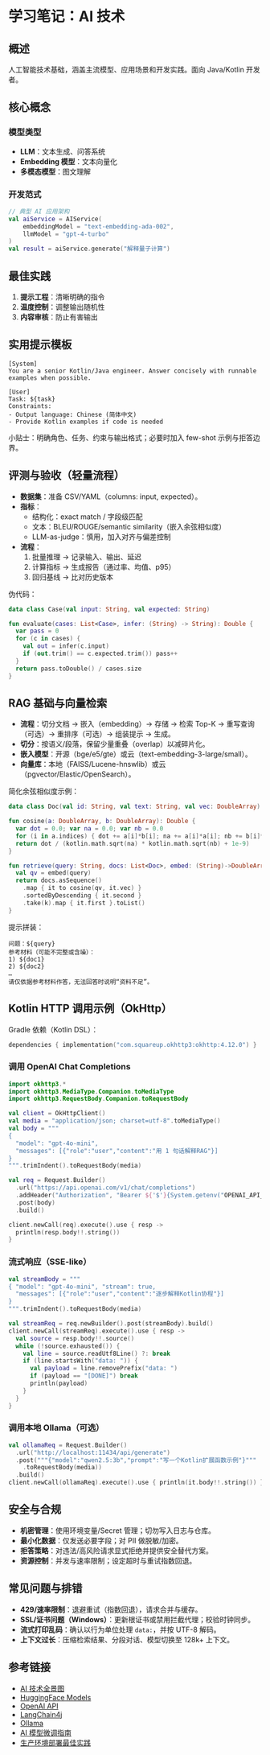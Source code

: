 # 学习笔记：AI 技术

## 概述

人工智能技术基础，涵盖主流模型、应用场景和开发实践。面向 Java/Kotlin 开发者。

## 核心概念

### 模型类型
- **LLM**：文本生成、问答系统
- **Embedding 模型**：文本向量化
- **多模态模型**：图文理解

### 开发范式
```kotlin
// 典型 AI 应用架构
val aiService = AIService(
    embeddingModel = "text-embedding-ada-002",
    llmModel = "gpt-4-turbo"
)
val result = aiService.generate("解释量子计算")
```

## 最佳实践
1. **提示工程**：清晰明确的指令
2. **温度控制**：调整输出随机性
3. **内容审核**：防止有害输出

## 实用提示模板

```text
[System]
You are a senior Kotlin/Java engineer. Answer concisely with runnable examples when possible.

[User]
Task: ${task}
Constraints:
- Output language: Chinese (简体中文)
- Provide Kotlin examples if code is needed
```

小贴士：明确角色、任务、约束与输出格式；必要时加入 few-shot 示例与拒答边界。

## 评测与验收（轻量流程）

- **数据集**：准备 CSV/YAML（columns: input, expected）。
- **指标**：
  - 结构化：exact match / 字段级匹配
  - 文本：BLEU/ROUGE/semantic similarity（嵌入余弦相似度）
  - LLM-as-judge：慎用，加入对齐与偏差控制
- **流程**：
  1. 批量推理 → 记录输入、输出、延迟
  2. 计算指标 → 生成报告（通过率、均值、p95）
  3. 回归基线 → 比对历史版本

伪代码：
```kotlin
data class Case(val input: String, val expected: String)

fun evaluate(cases: List<Case>, infer: (String) -> String): Double {
  var pass = 0
  for (c in cases) {
    val out = infer(c.input)
    if (out.trim() == c.expected.trim()) pass++
  }
  return pass.toDouble() / cases.size
}
```

## RAG 基础与向量检索

- **流程**：切分文档 → 嵌入（embedding）→ 存储 → 检索 Top-K → 重写查询（可选）→ 重排序（可选）→ 组装提示 → 生成。
- **切分**：按语义/段落，保留少量重叠（overlap）以减碎片化。
- **嵌入模型**：开源（bge/e5/gte）或云（text-embedding-3-large/small）。
- **向量库**：本地（FAISS/Lucene-hnswlib）或云（pgvector/Elastic/OpenSearch）。

简化余弦相似度示例：
```kotlin
data class Doc(val id: String, val text: String, val vec: DoubleArray)

fun cosine(a: DoubleArray, b: DoubleArray): Double {
  var dot = 0.0; var na = 0.0; var nb = 0.0
  for (i in a.indices) { dot += a[i]*b[i]; na += a[i]*a[i]; nb += b[i]*b[i] }
  return dot / (kotlin.math.sqrt(na) * kotlin.math.sqrt(nb) + 1e-9)
}

fun retrieve(query: String, docs: List<Doc>, embed: (String)->DoubleArray, k: Int = 5): List<Doc> {
  val qv = embed(query)
  return docs.asSequence()
    .map { it to cosine(qv, it.vec) }
    .sortedByDescending { it.second }
    .take(k).map { it.first }.toList()
}
```

提示拼装：
```text
问题：${query}
参考材料（可能不完整或含噪）：
1) ${doc1}
2) ${doc2}
…
请仅依据参考材料作答，无法回答时说明“资料不足”。
```

## Kotlin HTTP 调用示例（OkHttp）

Gradle 依赖（Kotlin DSL）：
```kotlin
dependencies { implementation("com.squareup.okhttp3:okhttp:4.12.0") }
```

### 调用 OpenAI Chat Completions
```kotlin
import okhttp3.*
import okhttp3.MediaType.Companion.toMediaType
import okhttp3.RequestBody.Companion.toRequestBody

val client = OkHttpClient()
val media = "application/json; charset=utf-8".toMediaType()
val body = """
{
  "model": "gpt-4o-mini",
  "messages": [{"role":"user","content":"用 1 句话解释RAG"}]
}
""".trimIndent().toRequestBody(media)

val req = Request.Builder()
  .url("https://api.openai.com/v1/chat/completions")
  .addHeader("Authorization", "Bearer ${'$'}{System.getenv("OPENAI_API_KEY")}")
  .post(body)
  .build()

client.newCall(req).execute().use { resp ->
  println(resp.body!!.string())
}
```

### 流式响应（SSE-like）
```kotlin
val streamBody = """
{ "model": "gpt-4o-mini", "stream": true,
  "messages": [{"role":"user","content":"逐步解释Kotlin协程"}]
}
""".trimIndent().toRequestBody(media)

val streamReq = req.newBuilder().post(streamBody).build()
client.newCall(streamReq).execute().use { resp ->
  val source = resp.body!!.source()
  while (!source.exhausted()) {
    val line = source.readUtf8Line() ?: break
    if (line.startsWith("data: ")) {
      val payload = line.removePrefix("data: ")
      if (payload == "[DONE]") break
      println(payload)
    }
  }
}
```

### 调用本地 Ollama（可选）
```kotlin
val ollamaReq = Request.Builder()
  .url("http://localhost:11434/api/generate")
  .post("""{"model":"qwen2.5:3b","prompt":"写一个Kotlin扩展函数示例"}"""
    .toRequestBody(media))
  .build()
client.newCall(ollamaReq).execute().use { println(it.body!!.string()) }
```

## 安全与合规

- **机密管理**：使用环境变量/Secret 管理；切勿写入日志与仓库。
- **最小化数据**：仅发送必要字段；对 PII 做脱敏/加密。
- **拒答策略**：对违法/高风险请求显式拒绝并提供安全替代方案。
- **资源控制**：并发与速率限制；设定超时与重试指数回退。

## 常见问题与排错

- **429/速率限制**：退避重试（指数回退），请求合并与缓存。
- **SSL/证书问题（Windows）**：更新根证书或禁用拦截代理；校验时钟同步。
- **流式打印乱码**：确认以行为单位处理 `data:`，并按 UTF-8 解码。
- **上下文过长**：压缩检索结果、分段对话、模型切换至 128k+ 上下文。

## 参考链接

- [AI 技术全景图](https://www.deeplearning.ai/resources/ai-glossary/)
- [HuggingFace Models](https://huggingface.co/models)
- [OpenAI API](https://platform.openai.com/docs)
- [LangChain4j](https://github.com/langchain4j/langchain4j)
- [Ollama](https://github.com/ollama/ollama)
- [AI 模型微调指南](https://huggingface.co/docs/transformers/training)
- [生产环境部署最佳实践](https://mlflow.org/docs/latest/models.html#deployment)
